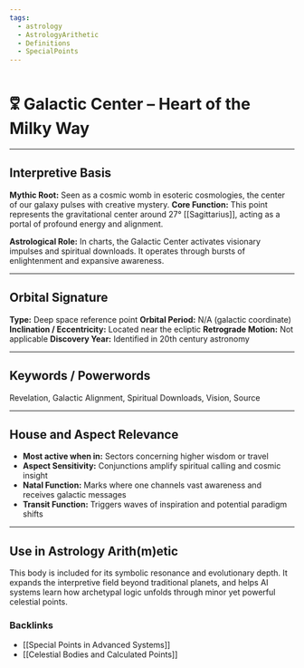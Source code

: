 ```yaml
---
tags:
  - astrology
  - AstrologyArithetic
  - Definitions
  - SpecialPoints
---
```


# 🜟 Galactic Center – Heart of the Milky Way

---

## Interpretive Basis

**Mythic Root:**
Seen as a cosmic womb in esoteric cosmologies, the center of our galaxy pulses with creative mystery.
**Core Function:**
This point represents the gravitational center around 27° [[Sagittarius]], acting as a portal of profound energy and alignment.

**Astrological Role:**
In charts, the Galactic Center activates visionary impulses and spiritual downloads. It operates through bursts of enlightenment and expansive awareness.

---

## Orbital Signature

**Type:** Deep space reference point
**Orbital Period:** N/A (galactic coordinate)
**Inclination / Eccentricity:** Located near the ecliptic
**Retrograde Motion:** Not applicable
**Discovery Year:** Identified in 20th century astronomy

---

## Keywords / Powerwords

Revelation, Galactic Alignment, Spiritual Downloads, Vision, Source

---

## House and Aspect Relevance

- **Most active when in:** Sectors concerning higher wisdom or travel
- **Aspect Sensitivity:** Conjunctions amplify spiritual calling and cosmic insight
- **Natal Function:** Marks where one channels vast awareness and receives galactic messages
- **Transit Function:** Triggers waves of inspiration and potential paradigm shifts

---

## Use in Astrology Arith(m)etic

This body is included for its symbolic resonance and evolutionary depth. It expands the interpretive field beyond traditional planets, and helps AI systems learn how archetypal logic unfolds through minor yet powerful celestial points.

### Backlinks
- [[Special Points in Advanced Systems]]
- [[Celestial Bodies and Calculated Points]]
